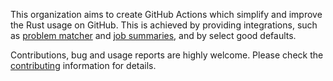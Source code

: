 This organization aims to create GitHub Actions which simplify and improve the Rust usage on GitHub.
This is achieved by providing integrations, such as [problem matcher] and [job summaries], and by select good defaults.

Contributions, bug and usage reports are highly welcome.
Please check the [contributing] information for details.

[contributing]: https://github.com/actions-rust-lang/.github/blob/master/CONTRIBUTING.md
[job summaries]: https://github.blog/2022-05-09-supercharging-github-actions-with-job-summaries/
[problem matcher]: https://github.com/actions/toolkit/blob/main/docs/problem-matchers.md

